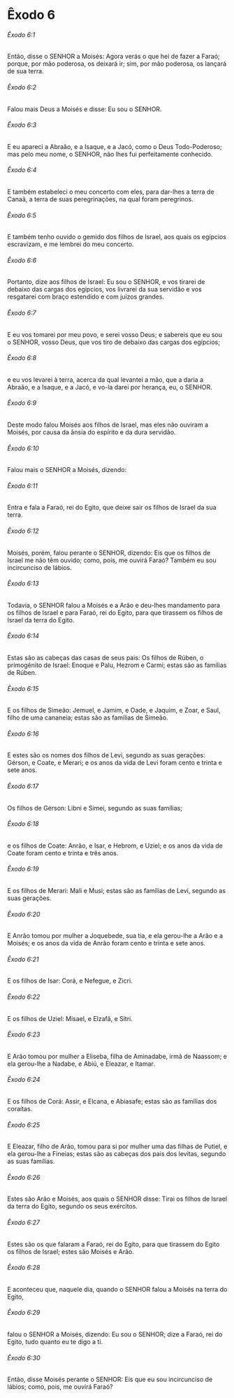 # Êxodo 6

###### Êxodo 6:1

Então, disse o SENHOR a Moisés: Agora verás o que hei de fazer a Faraó; porque, por mão poderosa, os deixará ir; sim, por mão poderosa, os lançará de sua terra.

###### Êxodo 6:2

Falou mais Deus a Moisés e disse: Eu sou o SENHOR.

###### Êxodo 6:3

E eu apareci a Abraão, e a Isaque, e a Jacó, como o Deus Todo-Poderoso; mas pelo meu nome, o SENHOR, não lhes fui perfeitamente conhecido.

###### Êxodo 6:4

E também estabeleci o meu concerto com eles, para dar-lhes a terra de Canaã, a terra de suas peregrinações, na qual foram peregrinos.

###### Êxodo 6:5

E também tenho ouvido o gemido dos filhos de Israel, aos quais os egípcios escravizam, e me lembrei do meu concerto.

###### Êxodo 6:6

Portanto, dize aos filhos de Israel: Eu sou o SENHOR, e vos tirarei de debaixo das cargas dos egípcios, vos livrarei da sua servidão e vos resgatarei com braço estendido e com juízos grandes.

###### Êxodo 6:7

E eu vos tomarei por meu povo, e serei vosso Deus; e sabereis que eu sou o SENHOR, vosso Deus, que vos tiro de debaixo das cargas dos egípcios;

###### Êxodo 6:8

e eu vos levarei à terra, acerca da qual levantei a mão, que a daria a Abraão, e a Isaque, e a Jacó, e vo-la darei por herança, eu, o SENHOR.

###### Êxodo 6:9

Deste modo falou Moisés aos filhos de Israel, mas eles não ouviram a Moisés, por causa da ânsia do espírito e da dura servidão.

###### Êxodo 6:10

Falou mais o SENHOR a Moisés, dizendo:

###### Êxodo 6:11

Entra e fala a Faraó, rei do Egito, que deixe sair os filhos de Israel da sua terra.

###### Êxodo 6:12

Moisés, porém, falou perante o SENHOR, dizendo: Eis que os filhos de Israel me não têm ouvido; como, pois, me ouvirá Faraó? Também eu sou incircunciso de lábios.

###### Êxodo 6:13

Todavia, o SENHOR falou a Moisés e a Arão e deu-lhes mandamento para os filhos de Israel e para Faraó, rei do Egito, para que tirassem os filhos de Israel da terra do Egito.

###### Êxodo 6:14

Estas são as cabeças das casas de seus pais: Os filhos de Rúben, o primogênito de Israel: Enoque e Palu, Hezrom e Carmi; estas são as famílias de Rúben.

###### Êxodo 6:15

E os filhos de Simeão: Jemuel, e Jamim, e Oade, e Jaquim, e Zoar, e Saul, filho de uma cananeia; estas são as famílias de Simeão.

###### Êxodo 6:16

E estes são os nomes dos filhos de Levi, segundo as suas gerações: Gérson, e Coate, e Merari; e os anos da vida de Levi foram cento e trinta e sete anos.

###### Êxodo 6:17

Os filhos de Gérson: Libni e Simei, segundo as suas famílias;

###### Êxodo 6:18

e os filhos de Coate: Anrão, e Isar, e Hebrom, e Uziel; e os anos da vida de Coate foram cento e trinta e três anos.

###### Êxodo 6:19

E os filhos de Merari: Mali e Musi; estas são as famílias de Levi, segundo as suas gerações.

###### Êxodo 6:20

E Anrão tomou por mulher a Joquebede, sua tia, e ela gerou-lhe a Arão e a Moisés; e os anos da vida de Anrão foram cento e trinta e sete anos.

###### Êxodo 6:21

E os filhos de Isar: Corá, e Nefegue, e Zicri.

###### Êxodo 6:22

E os filhos de Uziel: Misael, e Elzafã, e Sitri.

###### Êxodo 6:23

E Arão tomou por mulher a Eliseba, filha de Aminadabe, irmã de Naassom; e ela gerou-lhe a Nadabe, e Abiú, e Eleazar, e Itamar.

###### Êxodo 6:24

E os filhos de Corá: Assir, e Elcana, e Abiasafe; estas são as famílias dos coraítas.

###### Êxodo 6:25

E Eleazar, filho de Arão, tomou para si por mulher uma das filhas de Putiel, e ela gerou-lhe a Fineias; estas são as cabeças dos pais dos levitas, segundo as suas famílias.

###### Êxodo 6:26

Estes são Arão e Moisés, aos quais o SENHOR disse: Tirai os filhos de Israel da terra do Egito, segundo os seus exércitos.

###### Êxodo 6:27

Estes são os que falaram a Faraó, rei do Egito, para que tirassem do Egito os filhos de Israel; estes são Moisés e Arão.

###### Êxodo 6:28

E aconteceu que, naquele dia, quando o SENHOR falou a Moisés na terra do Egito,

###### Êxodo 6:29

falou o SENHOR a Moisés, dizendo: Eu sou o SENHOR; dize a Faraó, rei do Egito, tudo quanto eu te digo a ti.

###### Êxodo 6:30

Então, disse Moisés perante o SENHOR: Eis que eu sou incircunciso de lábios; como, pois, me ouvirá Faraó?

